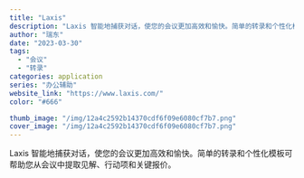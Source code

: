 ```yaml
---
title: "Laxis"
description: "Laxis 智能地捕获对话，使您的会议更加高效和愉快。简单的转录和个性化模板可帮助您从会议中提取见解、行动项和关键报价。"
author: "瑞东"
date: "2023-03-30"
tags:
  - "会议"
  - "转录"
categories: application
series: "办公辅助"
website_link: "https://www.laxis.com/"
color: "#666"

thumb_image: "/img/12a4c2592b14370cdf6f09e6080cf7b7.png"
cover_image: "/img/12a4c2592b14370cdf6f09e6080cf7b7.png"
---
```


Laxis 智能地捕获对话，使您的会议更加高效和愉快。简单的转录和个性化模板可帮助您从会议中提取见解、行动项和关键报价。